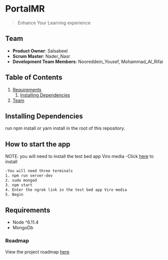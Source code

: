 # PortalMR

> Enhance Your Learning experience

## Team

  - __Product Owner__: Salsabeel
  - __Scrum Master__: Nader_Nasr
  - __Development Team Members__: Nooreddein_Yousef, Mohammad_Al_Rifai

## Table of Contents

1. [Requirements](#requirements)
    1. [Installing Dependencies](#installing-dependencies)
1. [Team](#team)

## Installing Dependencies
run npm install or yarn install in the root of this repository.
## How to start the app

NOTE: you will need to install the test bed app Viro media
-Click [here](https://play.google.com/store/apps/details?id=com.viromedia.viromedia) to install

```sh
-You will need three terminals
1. npm run server-dev
2. sudo mongod
3. npm start
4. Enter the ngrok link in the test bed app Viro media
5. Begin
```

## Requirements

- Node ^6.11.4
- MongoDb

### Roadmap

View the project roadmap [here](https://waffle.io/GettCreative/Portal)
